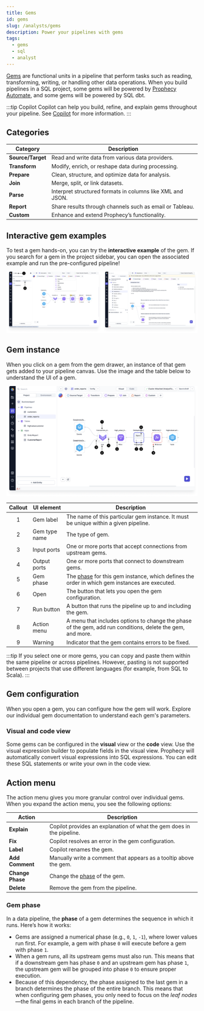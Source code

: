 ```yaml
---
title: Gems
id: gems
slug: /analysts/gems
description: Power your pipelines with gems
tags:
  - gems
  - sql
  - analyst
---
```


[Gems](/docs/getting-started/concepts/gems.md) are functional units in a pipeline that perform tasks such as reading, transforming, writing, or handling other data operations. When you build pipelines in a SQL project, some gems will be powered by [Prophecy Automate](/administration/architecture), and some gems will be powered by SQL dbt.

:::tip Copilot
Copilot can help you build, refine, and explain gems throughout your pipeline. See [Copilot](/analysts/copilot) for more information.
:::

## Categories

| Category          | Description                                                |
| ----------------- | ---------------------------------------------------------- |
| **Source/Target** | Read and write data from various data providers.           |
| **Transform**     | Modify, enrich, or reshape data during processing.         |
| **Prepare**       | Clean, structure, and optimize data for analysis.          |
| **Join**          | Merge, split, or link datasets.                            |
| **Parse**         | Interpret structured formats in columns like XML and JSON. |
| **Report**        | Share results through channels such as email or Tableau.   |
| **Custom**        | Enhance and extend Prophecy’s functionality.               |

<!-- | **Subgraph**      | Group gems into reusable components.                       |  -->

## Interactive gem examples

To test a gem hands-on, you can try the **interactive example** of the gem. If you search for a gem in the project sidebar, you can open the associated example and run the pre-configured pipeline!

![Gem example](img/interactive-example.png)

## Gem instance

When you click on a gem from the gem drawer, an instance of that gem gets added to your pipeline canvas. Use the image and the table below to understand the UI of a gem.

![Gem instance](img/gem-instance.png)

| Callout | UI element    | Description                                                                                                 |
| :-----: | ------------- | ----------------------------------------------------------------------------------------------------------- |
|    1    | Gem label     | The name of this particular gem instance. It must be unique within a given pipeline.                        |
|    2    | Gem type name | The type of gem.                                                                                            |
|    3    | Input ports   | One or more ports that accept connections from upstream gems.                                               |
|    4    | Output ports  | One or more ports that connect to downstream gems.                                                          |
|    5    | Gem phase     | The [phase](#gem-phase) for this gem instance, which defines the order in which gem instances are executed. |
|    6    | Open          | The button that lets you open the gem configuration.                                                        |
|    7    | Run button    | A button that runs the pipeline up to and including the gem.                                                |
|    8    | Action menu   | A menu that includes options to change the phase of the gem, add run conditions, delete the gem, and more.  |
|    9    | Warning       | Indicator that the gem contains errors to be fixed.                                                         |

:::tip
If you select one or more gems, you can copy and paste them within the same pipeline or across pipelines. However, pasting is not supported between projects that use different languages (for example, from SQL to Scala).
:::

## Gem configuration

When you open a gem, you can configure how the gem will work. Explore our individual gem documentation to understand each gem's parameters.

### Visual and code view

Some gems can be configured in the **visual** view or the **code** view. Use the visual expression builder to populate fields in the visual view. Prophecy will automatically convert visual expressions into SQL expressions. You can edit these SQL statements or write your own in the code view.

## Action menu

The action menu gives you more granular control over individual gems. When you expand the action menu, you see the following options:

| **Action**       | **Description**                                                       |
| ---------------- | --------------------------------------------------------------------- |
| **Explain**      | Copilot provides an explanation of what the gem does in the pipeline. |
| **Fix**          | Copilot resolves an error in the gem configuration.                   |
| **Label**        | Copilot renames the gem.                                              |
| **Add Comment**  | Manually write a comment that appears as a tooltip above the gem.     |
| **Change Phase** | Change the [phase](#gem-phase) of the gem.                            |
| **Delete**       | Remove the gem from the pipeline.                                     |

### Gem phase

In a data pipeline, the **phase** of a gem determines the sequence in which it runs. Here’s how it works:

- Gems are assigned a numerical phase (e.g., `0`, `1`, `-1`), where lower values run first. For example, a gem with phase `0` will execute before a gem with phase `1`.
- When a gem runs, all its upstream gems must also run. This means that if a downstream gem has phase `0` and an upstream gem has phase `1`, the upstream gem will be grouped into phase `0` to ensure proper execution.
- Because of this dependency, the phase assigned to the last gem in a branch determines the phase of the entire branch. This means that when configuring gem phases, you only need to focus on the _leaf nodes_—the final gems in each branch of the pipeline.
